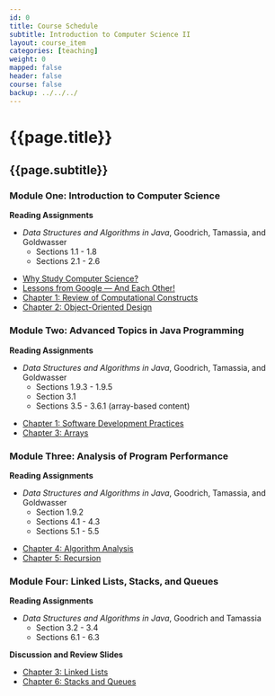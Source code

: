 ```yaml
---
id: 0
title: Course Schedule
subtitle: Introduction to Computer Science II
layout: course_item
categories: [teaching]
weight: 0
mapped: false
header: false
course: false
backup: ../../../
---
```


# {{page.title}}

## {{page.subtitle}}

### Module One: Introduction to Computer Science

**Reading Assignments**

- <em>Data Structures and Algorithms in Java</em>, Goodrich, Tamassia, and Goldwasser
    - Sections 1.1 - 1.8
    - Sections 2.1 - 2.6

<ul>

<li> <a target="_blank" href ="{{site.baseurl}}teaching/cs112F2016/provide/slides/cs112_whystudycomputerscience.html">Why Study Computer Science?</a>
<li> <a target="_blank" href ="{{site.baseurl}}teaching/cs112F2016/provide/slides/cs112_lessons_from_google.html">Lessons from Google &mdash; And Each Other!</a>
<li> <a target="_blank" href ="{{site.baseurl}}teaching/cs112F2016/provide/slides/cs112_chapter1.html">Chapter 1: Review of Computational Constructs</a>
<li> <a target="_blank" href ="{{site.baseurl}}teaching/cs112F2016/provide/slides/cs112_chapter2.html">Chapter 2: Object-Oriented Design</a>

</ul>

### Module Two: Advanced Topics in Java Programming

**Reading Assignments**

- <em>Data Structures and Algorithms in Java</em>, Goodrich, Tamassia, and Goldwasser
    - Sections 1.9.3 - 1.9.5
    - Section 3.1
    - Sections 3.5 - 3.6.1 (array-based content)

<ul>

<li> <a target="_blank" href ="{{site.baseurl}}teaching/cs112F2016/provide/slides/cs112_chapter1_sd.html">Chapter 1: Software Development Practices</a>
<li> <a target="_blank" href ="{{site.baseurl}}teaching/cs112F2016/provide/slides/cs112_chapter3.html">Chapter 3: Arrays</a>

</ul>

### Module Three: Analysis of Program Performance

**Reading Assignments**

- <em>Data Structures and Algorithms in Java</em>, Goodrich, Tamassia, and Goldwasser
    - Section 1.9.2
    - Sections 4.1 - 4.3
    - Sections 5.1 - 5.5

<ul>

<li> <a target="_blank" href ="{{site.baseurl}}teaching/cs112F2016/provide/slides/cs112_chapter4.html">Chapter 4: Algorithm Analysis</a>
<li> <a target="_blank" href ="{{site.baseurl}}teaching/cs112F2016/provide/slides/cs112_chapter5.html">Chapter 5: Recursion</a>

</ul>

### Module Four: Linked Lists, Stacks, and Queues

**Reading Assignments**

- <em>Data Structures and Algorithms in Java</em>, Goodrich and Tamassia
    - Section 3.2 - 3.4
    - Sections 6.1 - 6.3

**Discussion and Review Slides**

<ul>

<li> <a target="_blank" href ="{{site.baseurl}}teaching/cs112F2016/provide/slides/cs112_chapter3_ll.html">Chapter 3: Linked Lists</a>
<li> <a target="_blank" href ="{{site.baseurl}}teaching/cs112F2016/provide/slides/cs112_chapter6.html">Chapter 6: Stacks and Queues</a>

</ul>
